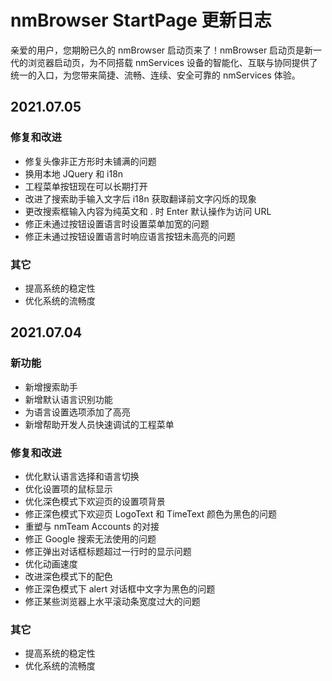 # nmBrowser StartPage 更新日志

亲爱的用户，您期盼已久的 nmBrowser 启动页来了！nmBrowser 启动页是新一代的浏览器启动页，为不同搭载 nmServices 设备的智能化、互联与协同提供了统一的入口，为您带来简捷、流畅、连续、安全可靠的 nmServices 体验。  

## 2021.07.05
### 修复和改进
- 修复头像非正方形时未铺满的问题
- 换用本地 JQuery 和 i18n 
- 工程菜单按钮现在可以长期打开
- 改进了搜索助手输入文字后 i18n 获取翻译前文字闪烁的现象
- 更改搜索框输入内容为纯英文和 . 时 Enter 默认操作为访问 URL
- 修正未通过按钮设置语言时设置菜单加宽的问题
- 修正未通过按钮设置语言时响应语言按钮未高亮的问题

### 其它
- 提高系统的稳定性  
- 优化系统的流畅度  

## 2021.07.04
### 新功能
- 新增搜索助手
- 新增默认语言识别功能
- 为语言设置选项添加了高亮
- 新增帮助开发人员快速调试的工程菜单

### 修复和改进
- 优化默认语言选择和语言切换
- 优化设置项的鼠标显示
- 优化深色模式下欢迎页的设置项背景
- 修正深色模式下欢迎页 LogoText 和 TimeText 颜色为黑色的问题
- 重塑与 nmTeam Accounts 的对接
- 修正 Google 搜索无法使用的问题
- 修正弹出对话框标题超过一行时的显示问题
- 优化动画速度
- 改进深色模式下的配色
- 修正深色模式下 alert 对话框中文字为黑色的问题
- 修正某些浏览器上水平滚动条宽度过大的问题

### 其它
- 提高系统的稳定性  
- 优化系统的流畅度  